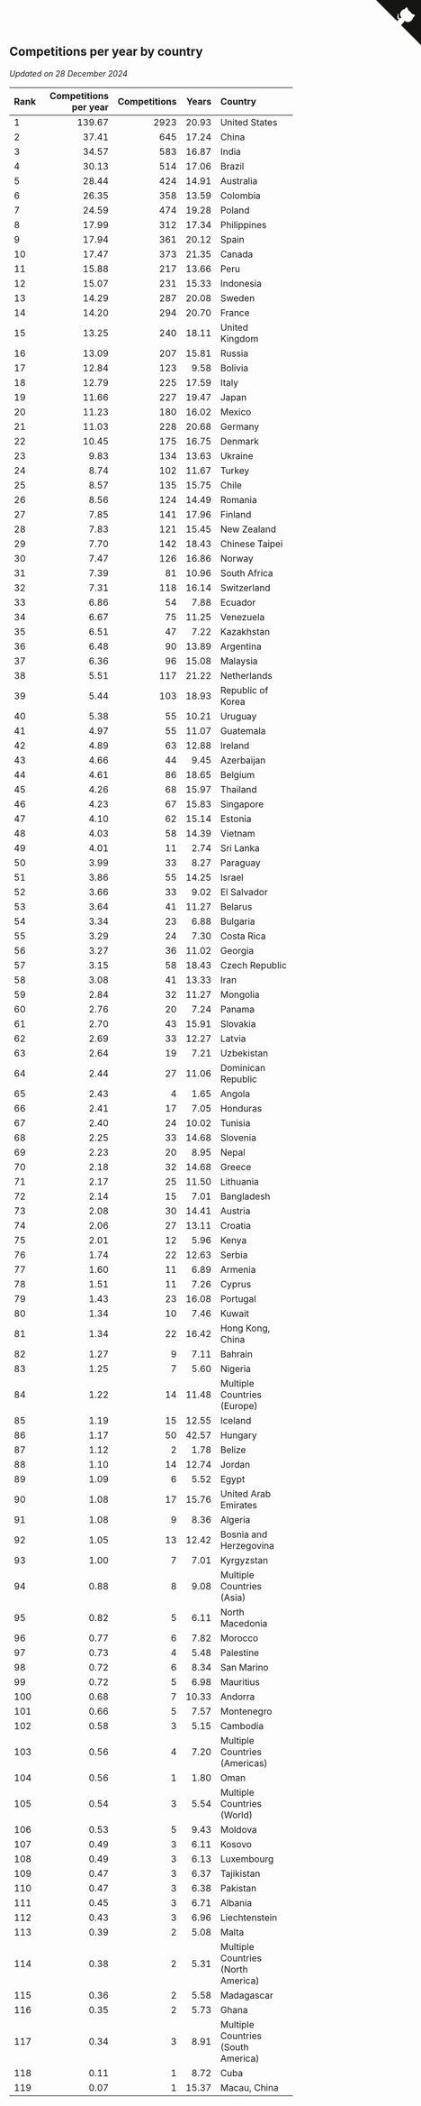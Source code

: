 ## Competitions per year by country

*Updated on 28 December 2024*

| Rank | Competitions per year | Competitions | Years | Country |
| :--- | ---: | ---: | ---: | :--- |
| 1 | 139.67 | 2923 | 20.93 | United States |
| 2 | 37.41 | 645 | 17.24 | China |
| 3 | 34.57 | 583 | 16.87 | India |
| 4 | 30.13 | 514 | 17.06 | Brazil |
| 5 | 28.44 | 424 | 14.91 | Australia |
| 6 | 26.35 | 358 | 13.59 | Colombia |
| 7 | 24.59 | 474 | 19.28 | Poland |
| 8 | 17.99 | 312 | 17.34 | Philippines |
| 9 | 17.94 | 361 | 20.12 | Spain |
| 10 | 17.47 | 373 | 21.35 | Canada |
| 11 | 15.88 | 217 | 13.66 | Peru |
| 12 | 15.07 | 231 | 15.33 | Indonesia |
| 13 | 14.29 | 287 | 20.08 | Sweden |
| 14 | 14.20 | 294 | 20.70 | France |
| 15 | 13.25 | 240 | 18.11 | United Kingdom |
| 16 | 13.09 | 207 | 15.81 | Russia |
| 17 | 12.84 | 123 | 9.58 | Bolivia |
| 18 | 12.79 | 225 | 17.59 | Italy |
| 19 | 11.66 | 227 | 19.47 | Japan |
| 20 | 11.23 | 180 | 16.02 | Mexico |
| 21 | 11.03 | 228 | 20.68 | Germany |
| 22 | 10.45 | 175 | 16.75 | Denmark |
| 23 | 9.83 | 134 | 13.63 | Ukraine |
| 24 | 8.74 | 102 | 11.67 | Turkey |
| 25 | 8.57 | 135 | 15.75 | Chile |
| 26 | 8.56 | 124 | 14.49 | Romania |
| 27 | 7.85 | 141 | 17.96 | Finland |
| 28 | 7.83 | 121 | 15.45 | New Zealand |
| 29 | 7.70 | 142 | 18.43 | Chinese Taipei |
| 30 | 7.47 | 126 | 16.86 | Norway |
| 31 | 7.39 | 81 | 10.96 | South Africa |
| 32 | 7.31 | 118 | 16.14 | Switzerland |
| 33 | 6.86 | 54 | 7.88 | Ecuador |
| 34 | 6.67 | 75 | 11.25 | Venezuela |
| 35 | 6.51 | 47 | 7.22 | Kazakhstan |
| 36 | 6.48 | 90 | 13.89 | Argentina |
| 37 | 6.36 | 96 | 15.08 | Malaysia |
| 38 | 5.51 | 117 | 21.22 | Netherlands |
| 39 | 5.44 | 103 | 18.93 | Republic of Korea |
| 40 | 5.38 | 55 | 10.21 | Uruguay |
| 41 | 4.97 | 55 | 11.07 | Guatemala |
| 42 | 4.89 | 63 | 12.88 | Ireland |
| 43 | 4.66 | 44 | 9.45 | Azerbaijan |
| 44 | 4.61 | 86 | 18.65 | Belgium |
| 45 | 4.26 | 68 | 15.97 | Thailand |
| 46 | 4.23 | 67 | 15.83 | Singapore |
| 47 | 4.10 | 62 | 15.14 | Estonia |
| 48 | 4.03 | 58 | 14.39 | Vietnam |
| 49 | 4.01 | 11 | 2.74 | Sri Lanka |
| 50 | 3.99 | 33 | 8.27 | Paraguay |
| 51 | 3.86 | 55 | 14.25 | Israel |
| 52 | 3.66 | 33 | 9.02 | El Salvador |
| 53 | 3.64 | 41 | 11.27 | Belarus |
| 54 | 3.34 | 23 | 6.88 | Bulgaria |
| 55 | 3.29 | 24 | 7.30 | Costa Rica |
| 56 | 3.27 | 36 | 11.02 | Georgia |
| 57 | 3.15 | 58 | 18.43 | Czech Republic |
| 58 | 3.08 | 41 | 13.33 | Iran |
| 59 | 2.84 | 32 | 11.27 | Mongolia |
| 60 | 2.76 | 20 | 7.24 | Panama |
| 61 | 2.70 | 43 | 15.91 | Slovakia |
| 62 | 2.69 | 33 | 12.27 | Latvia |
| 63 | 2.64 | 19 | 7.21 | Uzbekistan |
| 64 | 2.44 | 27 | 11.06 | Dominican Republic |
| 65 | 2.43 | 4 | 1.65 | Angola |
| 66 | 2.41 | 17 | 7.05 | Honduras |
| 67 | 2.40 | 24 | 10.02 | Tunisia |
| 68 | 2.25 | 33 | 14.68 | Slovenia |
| 69 | 2.23 | 20 | 8.95 | Nepal |
| 70 | 2.18 | 32 | 14.68 | Greece |
| 71 | 2.17 | 25 | 11.50 | Lithuania |
| 72 | 2.14 | 15 | 7.01 | Bangladesh |
| 73 | 2.08 | 30 | 14.41 | Austria |
| 74 | 2.06 | 27 | 13.11 | Croatia |
| 75 | 2.01 | 12 | 5.96 | Kenya |
| 76 | 1.74 | 22 | 12.63 | Serbia |
| 77 | 1.60 | 11 | 6.89 | Armenia |
| 78 | 1.51 | 11 | 7.26 | Cyprus |
| 79 | 1.43 | 23 | 16.08 | Portugal |
| 80 | 1.34 | 10 | 7.46 | Kuwait |
| 81 | 1.34 | 22 | 16.42 | Hong Kong, China |
| 82 | 1.27 | 9 | 7.11 | Bahrain |
| 83 | 1.25 | 7 | 5.60 | Nigeria |
| 84 | 1.22 | 14 | 11.48 | Multiple Countries (Europe) |
| 85 | 1.19 | 15 | 12.55 | Iceland |
| 86 | 1.17 | 50 | 42.57 | Hungary |
| 87 | 1.12 | 2 | 1.78 | Belize |
| 88 | 1.10 | 14 | 12.74 | Jordan |
| 89 | 1.09 | 6 | 5.52 | Egypt |
| 90 | 1.08 | 17 | 15.76 | United Arab Emirates |
| 91 | 1.08 | 9 | 8.36 | Algeria |
| 92 | 1.05 | 13 | 12.42 | Bosnia and Herzegovina |
| 93 | 1.00 | 7 | 7.01 | Kyrgyzstan |
| 94 | 0.88 | 8 | 9.08 | Multiple Countries (Asia) |
| 95 | 0.82 | 5 | 6.11 | North Macedonia |
| 96 | 0.77 | 6 | 7.82 | Morocco |
| 97 | 0.73 | 4 | 5.48 | Palestine |
| 98 | 0.72 | 6 | 8.34 | San Marino |
| 99 | 0.72 | 5 | 6.98 | Mauritius |
| 100 | 0.68 | 7 | 10.33 | Andorra |
| 101 | 0.66 | 5 | 7.57 | Montenegro |
| 102 | 0.58 | 3 | 5.15 | Cambodia |
| 103 | 0.56 | 4 | 7.20 | Multiple Countries (Americas) |
| 104 | 0.56 | 1 | 1.80 | Oman |
| 105 | 0.54 | 3 | 5.54 | Multiple Countries (World) |
| 106 | 0.53 | 5 | 9.43 | Moldova |
| 107 | 0.49 | 3 | 6.11 | Kosovo |
| 108 | 0.49 | 3 | 6.13 | Luxembourg |
| 109 | 0.47 | 3 | 6.37 | Tajikistan |
| 110 | 0.47 | 3 | 6.38 | Pakistan |
| 111 | 0.45 | 3 | 6.71 | Albania |
| 112 | 0.43 | 3 | 6.96 | Liechtenstein |
| 113 | 0.39 | 2 | 5.08 | Malta |
| 114 | 0.38 | 2 | 5.31 | Multiple Countries (North America) |
| 115 | 0.36 | 2 | 5.58 | Madagascar |
| 116 | 0.35 | 2 | 5.73 | Ghana |
| 117 | 0.34 | 3 | 8.91 | Multiple Countries (South America) |
| 118 | 0.11 | 1 | 8.72 | Cuba |
| 119 | 0.07 | 1 | 15.37 | Macau, China |


<a href="https://github.com/JustinTimeCuber/wca_statistics" class="github-corner" aria-label="View source on Github"><svg width="80" height="80" viewBox="0 0 250 250" style="fill:#151513; color:#fff; position: absolute; top: 0; border: 0; right: 0;" aria-hidden="true"><path d="M0,0 L115,115 L130,115 L142,142 L250,250 L250,0 Z"></path><path d="M128.3,109.0 C113.8,99.7 119.0,89.6 119.0,89.6 C122.0,82.7 120.5,78.6 120.5,78.6 C119.2,72.0 123.4,76.3 123.4,76.3 C127.3,80.9 125.5,87.3 125.5,87.3 C122.9,97.6 130.6,101.9 134.4,103.2" fill="currentColor" style="transform-origin: 130px 106px;" class="octo-arm"></path><path d="M115.0,115.0 C114.9,115.1 118.7,116.5 119.8,115.4 L133.7,101.6 C136.9,99.2 139.9,98.4 142.2,98.6 C133.8,88.0 127.5,74.4 143.8,58.0 C148.5,53.4 154.0,51.2 159.7,51.0 C160.3,49.4 163.2,43.6 171.4,40.1 C171.4,40.1 176.1,42.5 178.8,56.2 C183.1,58.6 187.2,61.8 190.9,65.4 C194.5,69.0 197.7,73.2 200.1,77.6 C213.8,80.2 216.3,84.9 216.3,84.9 C212.7,93.1 206.9,96.0 205.4,96.6 C205.1,102.4 203.0,107.8 198.3,112.5 C181.9,128.9 168.3,122.5 157.7,114.1 C157.9,116.9 156.7,120.9 152.7,124.9 L141.0,136.5 C139.8,137.7 141.6,141.9 141.8,141.8 Z" fill="currentColor" class="octo-body"></path></svg></a><style>.github-corner:hover .octo-arm{animation:octocat-wave 560ms ease-in-out}@keyframes octocat-wave{0%,100%{transform:rotate(0)}20%,60%{transform:rotate(-25deg)}40%,80%{transform:rotate(10deg)}}@media (max-width:500px){.github-corner:hover .octo-arm{animation:none}.github-corner .octo-arm{animation:octocat-wave 560ms ease-in-out}}</style>
